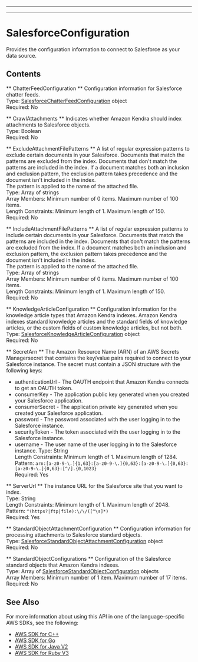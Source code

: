 --------

--------

# SalesforceConfiguration<a name="API_SalesforceConfiguration"></a>

Provides the configuration information to connect to Salesforce as your data source\.

## Contents<a name="API_SalesforceConfiguration_Contents"></a>

 ** ChatterFeedConfiguration **   <a name="Kendra-Type-SalesforceConfiguration-ChatterFeedConfiguration"></a>
Configuration information for Salesforce chatter feeds\.  
Type: [SalesforceChatterFeedConfiguration](API_SalesforceChatterFeedConfiguration.md) object  
Required: No

 ** CrawlAttachments **   <a name="Kendra-Type-SalesforceConfiguration-CrawlAttachments"></a>
Indicates whether Amazon Kendra should index attachments to Salesforce objects\.  
Type: Boolean  
Required: No

 ** ExcludeAttachmentFilePatterns **   <a name="Kendra-Type-SalesforceConfiguration-ExcludeAttachmentFilePatterns"></a>
A list of regular expression patterns to exclude certain documents in your Salesforce\. Documents that match the patterns are excluded from the index\. Documents that don't match the patterns are included in the index\. If a document matches both an inclusion and exclusion pattern, the exclusion pattern takes precedence and the document isn't included in the index\.  
The pattern is applied to the name of the attached file\.  
Type: Array of strings  
Array Members: Minimum number of 0 items\. Maximum number of 100 items\.  
Length Constraints: Minimum length of 1\. Maximum length of 150\.  
Required: No

 ** IncludeAttachmentFilePatterns **   <a name="Kendra-Type-SalesforceConfiguration-IncludeAttachmentFilePatterns"></a>
A list of regular expression patterns to include certain documents in your Salesforce\. Documents that match the patterns are included in the index\. Documents that don't match the patterns are excluded from the index\. If a document matches both an inclusion and exclusion pattern, the exclusion pattern takes precedence and the document isn't included in the index\.  
The pattern is applied to the name of the attached file\.  
Type: Array of strings  
Array Members: Minimum number of 0 items\. Maximum number of 100 items\.  
Length Constraints: Minimum length of 1\. Maximum length of 150\.  
Required: No

 ** KnowledgeArticleConfiguration **   <a name="Kendra-Type-SalesforceConfiguration-KnowledgeArticleConfiguration"></a>
Configuration information for the knowledge article types that Amazon Kendra indexes\. Amazon Kendra indexes standard knowledge articles and the standard fields of knowledge articles, or the custom fields of custom knowledge articles, but not both\.  
Type: [SalesforceKnowledgeArticleConfiguration](API_SalesforceKnowledgeArticleConfiguration.md) object  
Required: No

 ** SecretArn **   <a name="Kendra-Type-SalesforceConfiguration-SecretArn"></a>
The Amazon Resource Name \(ARN\) of an AWS Secrets Managersecret that contains the key/value pairs required to connect to your Salesforce instance\. The secret must contain a JSON structure with the following keys:  
+ authenticationUrl \- The OAUTH endpoint that Amazon Kendra connects to get an OAUTH token\. 
+ consumerKey \- The application public key generated when you created your Salesforce application\.
+ consumerSecret \- The application private key generated when you created your Salesforce application\.
+ password \- The password associated with the user logging in to the Salesforce instance\.
+ securityToken \- The token associated with the user logging in to the Salesforce instance\.
+ username \- The user name of the user logging in to the Salesforce instance\.
Type: String  
Length Constraints: Minimum length of 1\. Maximum length of 1284\.  
Pattern: `arn:[a-z0-9-\.]{1,63}:[a-z0-9-\.]{0,63}:[a-z0-9-\.]{0,63}:[a-z0-9-\.]{0,63}:[^/].{0,1023}`   
Required: Yes

 ** ServerUrl **   <a name="Kendra-Type-SalesforceConfiguration-ServerUrl"></a>
The instance URL for the Salesforce site that you want to index\.  
Type: String  
Length Constraints: Minimum length of 1\. Maximum length of 2048\.  
Pattern: `^(https?|ftp|file):\/\/([^\s]*)`   
Required: Yes

 ** StandardObjectAttachmentConfiguration **   <a name="Kendra-Type-SalesforceConfiguration-StandardObjectAttachmentConfiguration"></a>
Configuration information for processing attachments to Salesforce standard objects\.   
Type: [SalesforceStandardObjectAttachmentConfiguration](API_SalesforceStandardObjectAttachmentConfiguration.md) object  
Required: No

 ** StandardObjectConfigurations **   <a name="Kendra-Type-SalesforceConfiguration-StandardObjectConfigurations"></a>
Configuration of the Salesforce standard objects that Amazon Kendra indexes\.  
Type: Array of [SalesforceStandardObjectConfiguration](API_SalesforceStandardObjectConfiguration.md) objects  
Array Members: Minimum number of 1 item\. Maximum number of 17 items\.  
Required: No

## See Also<a name="API_SalesforceConfiguration_SeeAlso"></a>

For more information about using this API in one of the language\-specific AWS SDKs, see the following:
+  [AWS SDK for C\+\+](https://docs.aws.amazon.com/goto/SdkForCpp/kendra-2019-02-03/SalesforceConfiguration) 
+  [AWS SDK for Go](https://docs.aws.amazon.com/goto/SdkForGoV1/kendra-2019-02-03/SalesforceConfiguration) 
+  [AWS SDK for Java V2](https://docs.aws.amazon.com/goto/SdkForJavaV2/kendra-2019-02-03/SalesforceConfiguration) 
+  [AWS SDK for Ruby V3](https://docs.aws.amazon.com/goto/SdkForRubyV3/kendra-2019-02-03/SalesforceConfiguration) 